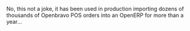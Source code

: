 No, this not a joke, it has been used in production importing dozens of thousands of Openbravo POS orders into an OpenERP for more than a year...